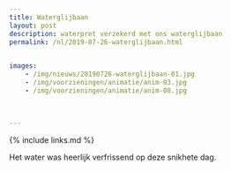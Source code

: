 ```yaml
---
title: Waterglijbaan
layout: post
description: waterpret verzekerd met ons waterglijbaan
permalink: /nl/2019-07-26-waterglijbaan.html

    
images: 
    - /img/nieuws/20190726-waterglijbaan-01.jpg
    - /img/voorzieningen/animatie/anim-03.jpg
    - /img/voorzieningen/animatie/anim-08.jpg
   
    
    
---
```


{% include links.md %}


Het water was heerlijk verfrissend op deze snikhete dag.